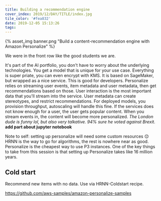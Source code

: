 ```yaml
---
title: Building a recommendation engine
cover_index: 2019/12/DAY/TITLE/index.jpg
tile_color: '#fea832'
date: 2019-12-05 15:13:26
tags:
---
```

{% asset_img banner.png "Build a content-recommendation engine with Amazon Personalize" %}

We were in the front row like the good students we are.

It's part of the AI portfolio, you don't have to worry about the underlying technologies. You get a model that is unique for your use case. Everything is super priate, you can even encrypt with KMS. It is based on SageMaker, but wrapped as a nice service. This is good for developers.
Personalize relies on streaming user events, item metadata and user metadata, then get recommendations based on those. User interaction is the most important data that you'll stream into the service. User metadata can create stereotypes, and restrict recommendations. For deployed models, you provision throughput, autoscaling will handle this fine. 
If the services does not know enough for a user, the user gets popular content. When you stream events in, the content will become more personalized. 
*The London dude is funny lol, but also very talkative. 94% sure he voted against Brexit.* 
__add part about jupyter notebook__

Note to self: setting up personalize will need some custom resources 😔 
HRNN is the way to go for algorithms, the rest is nowhere near as good. Personalize is the cheapest way to use P3 instances. One of the key things to take from this session is that setting up Personalize takes like 16 million years.

## Cold start
Recommend new items with no data. Use via HRNN-Coldstart recipe.

https://github.com/aws-samples/amazon-personalize-samples